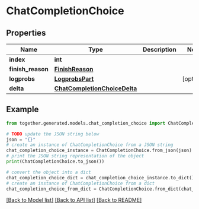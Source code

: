 # ChatCompletionChoice


## Properties

Name | Type | Description | Notes
------------ | ------------- | ------------- | -------------
**index** | **int** |  |
**finish_reason** | [**FinishReason**](FinishReason.md) |  |
**logprobs** | [**LogprobsPart**](LogprobsPart.md) |  | [optional]
**delta** | [**ChatCompletionChoiceDelta**](ChatCompletionChoiceDelta.md) |  |

## Example

```python
from together.generated.models.chat_completion_choice import ChatCompletionChoice

# TODO update the JSON string below
json = "{}"
# create an instance of ChatCompletionChoice from a JSON string
chat_completion_choice_instance = ChatCompletionChoice.from_json(json)
# print the JSON string representation of the object
print(ChatCompletionChoice.to_json())

# convert the object into a dict
chat_completion_choice_dict = chat_completion_choice_instance.to_dict()
# create an instance of ChatCompletionChoice from a dict
chat_completion_choice_from_dict = ChatCompletionChoice.from_dict(chat_completion_choice_dict)
```
[[Back to Model list]](../README.md#documentation-for-models) [[Back to API list]](../README.md#documentation-for-api-endpoints) [[Back to README]](../README.md)

